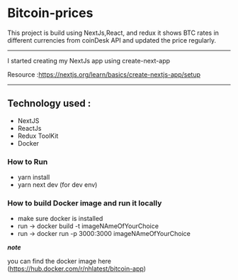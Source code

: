 # Bitcoin-prices

This project is build using NextJs,React, and redux it shows BTC rates in different currencies from coinDesk API and updated the price regularly.

---

I started creating my NextJs app using create-next-app

Resource :https://nextjs.org/learn/basics/create-nextjs-app/setup

---

## Technology used :

- NextJS
- ReactJs
- Redux ToolKit
- Docker

### How to Run

- yarn install
- yarn next dev (for dev env)

### How to build Docker image and run it locally

- make sure docker is installed
- run -> docker build -t imageNAmeOfYourChoice
- run -> docker run -p 3000:3000 imageNAmeOfYourChoice

**_note_**

you can find the docker image here (https://hub.docker.com/r/nhlatest/bitcoin-app)
